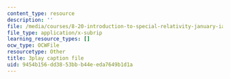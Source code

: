 ```yaml
---
content_type: resource
description: ''
file: /media/courses/8-20-introduction-to-special-relativity-january-iap-2021/9454b156dd3853bbb44eeda7649b1d1a_0lPfTMmyzvk.vtt
file_type: application/x-subrip
learning_resource_types: []
ocw_type: OCWFile
resourcetype: Other
title: 3play caption file
uid: 9454b156-dd38-53bb-b44e-eda7649b1d1a
---
```

